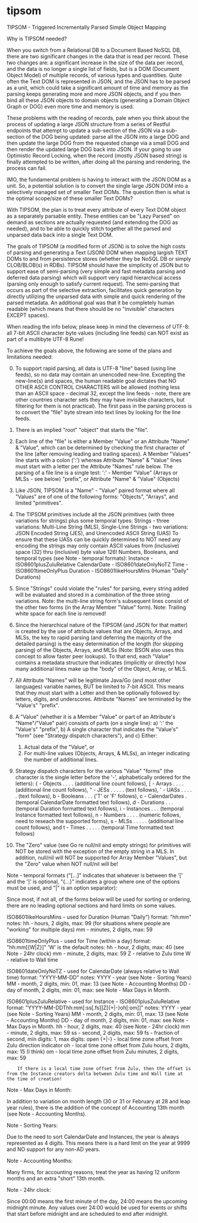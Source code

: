 # tipsom
TIPSOM - Triggered Incrementally Parsed Simple Object Mapping

Why is TIPSOM needed?

  When you switch from a Relational DB to a Document Based NoSQL DB, there are two significant changes in the data that is read per record.  These two changes are: a significant increase in the size of the data per record, and the data is no longer a single list of fields, but is a DOM (Document Object Model) of multiple records, of various types and quantities.  Quite often the Text DOM is represented in JSON, and the JSON has to be parsed as a unit, which could take a significant amount of time and memory as the parsing keeps generating more and more JSON objects, and if you then bind all these JSON objects to domain objects (generating a Domain Object Graph or DOG) even more time and memory is used.

  These problems with the reading of records, pale when you think about the process of updating a large JSON structure from a series of Restful endpoints that attempt to update a sub-section of the JSON via a sub-section of the DOG being updated: parse all the JSON into a large DOG and then update the large DOG from the requested change via a small DOG and then render the updated large DOG back into JSON.  If your going to use Optimistic Record Locking, when the record (mostly JSON based string) is finally attempted to be written,  after doing all the parsing and rendering, the process can fail.

  IMO, the fundamental problem is having to interact with the JSON DOM as a unit.  So, a potential solution is to convert the single large JSON DOM into a selectively managed set of smaller Text DOMs.  The question then is what is the optimal scope/size of these smaller Text DOMs?

  With TIPSOM, the plan is to treat every attribute of every Text DOM object as a separately parsable entity.  These entities can be "Lazy Parsed" on demand as sections are actually requested (and extending the DOG as needed), and to be able to quickly stitch together all the parsed and unparsed data back into a single Text DOM.

The goals of TIPSOM (a modified form of JSON) is to solve the high costs of parsing and generating a Text (JSON) DOM when mapping largish TEXT DOMs to and from persistence stores (whether they be NoSQL DB or simply CLOB/BLOB(s) in RDBs).  TIPSOM should have the simplicity of JSON but to support ease of semi-parsing (very simple and fast metadata parsing and deferred data parsing) which will support very rapid hierarchical access (parsing only enough to satisfy current request).  The semi-parsing that occurs as part of the selective extraction, facilitates quick generation by directly utilizing the unparsed data with simple and quick rendering of the parsed metadata.  An additional goal was that it be completely human readable (which means that there should be no "invisible" characters EXCEPT spaces).

When reading the info below, please keep in mind the cleverness of UTF-8: all 7-bit ASCII character byte values (including line feeds) can NOT exist as part of a multibyte UTF-8 Rune!

To achieve the goals above, the following are some of the plans and limitations needed:

  0) To support rapid parsing, all data is UTF-8 "line" based (using line feeds), so no data may contain an unencoded new-line.  Excepting the new-line(s) and spaces, the human readable goal dictates that NO OTHER ASCII CONTROL CHARACTERS will be allowed (nothing less than an ASCII space - decimal 32, except the line feeds - note, there are other countries character sets they may have invisible characters, but filtering for them is not practical).  The first pass in the parsing process is to convert the "file" byte stream into text lines by looking for the line feeds.

  1) There is an implied "root" "object" that starts the "file".

  2) Each line of the "file" is either a Member "Value" or an Attribute "Name" & "Value", which can be determined by checking the first character of the line (after removing leading and trailing spaces).  A Member "Values" line starts with a colon (':') whereas Attribute "Name" & "Value" lines must start with a letter per the Attribute "Names" rule below.  The parsing of a file line is a single test:
      ':' - Member "Value" (Arrays or MLSs - see below) "prefix", or
      Attribute "Name" & "Value" (Objects)

  3) Like JSON, TIPSOM is a "Name" - "Value" paired format where all "Values" are of one of the following forms: "Objects", "Arrays", and limited "primitives".

  4) The TIPSOM primitives include all the JSON primitives (with three variations for strings) plus some temporal types:
      Strings - three variations:
        Multi-Line String (MLS),
        Single-Line Strings - two variations:
          JSON Encoded String (JES), and
          Unencoded ASCII String (UAS)
            To ensure that these UASs can be quickly determined to NOT need any encoding the strings may only contain ASCII values from (inclusive) space (32) thru (inclusive) byte value 126!
      Numbers,
      Booleans, and
      temporal types (see Note - temporal formats):
        Instance - ISO8601plusZuluRelative
        CalendarDate - ISO8601dateOnlyNoTZ
        Time - ISO8601timeOnlyPlus
        Duration - ISO8601likeHoursMins (Human "Daily" Durations)

  5) Since "Strings" could violate the "rules" for parsing, every string added will be evaluated and stored in a combination of the three string variations.  Note: the multi-line string form's subsequent lines consist of the other two forms (in the Array Member "Value" form).  Note: Trailing white space for each line is removed!

  6) Since the hierarchical nature of the TIPSOM (and JSON for that matter) is created by the use of attribute values that are Objects, Arrays, and MLSs, the key to rapid parsing (and deferring the majority of the detailed parsing) is the easy determination of the length (for skipping parsing) of the Objects, Arrays, and MLSs (Note: BSON also uses this concept to allow faster peer lookups).  To that end, each "Value" contains a metadata structure that indicates (implicitly or directly) how many additional lines make up the "body" of the Object, Array, or MLS.

  7) All Attribute "Names" will be legitimate Java/Go (and most other languages) variable names, BUT be limited to 7-bit ASCII.  This means that they must start with a Letter and then be optionally followed by: letters, digits, and underscores.  Attribute "Names" are terminated by the "Value's" "prefix".

  8) A "Value" (whether it is a Member "Value" or part of an Attribute's "Name"/"Value" pair) consists of parts (on a single line):
    a) ':' the "Value's" "prefix",
    b) A single character that indicates the "Value's" "form" (see "Strategy dispatch characters"), and
    c) Either:
      1) Actual data of the "Value", or
      2) For multi-line values (Objects, Arrays, & MLSs), an integer indicating the number of additional lines.

  9) Strategy dispatch characters for the various "Value" "forms" (the character is the single letter before the '-', alphabetically ordered for the letters):
    { - Objects . . . . (additional line count follows),
    [ - Arrays  . . . . (additional line count follows),
    " - JESs  . . . . . (text follows),
    ' - UASs  . . . . . (text follows),
    b - Booleans  . . . ('T' or 'F' follows),
    c - CalendarDates . (temporal CalendarDate formatted text follows),
    d - Durations . . . (temporal Duration formatted text follows),
    i - Instances . . . (temporal Instance formatted text follows),
    n - Numbers . . . . (numeric follows, need to reseach the supported forms),
    s - MLSs  . . . . . (additional line count follows), and
    t - Times . . . . . (temporal Time formatted text follows)

  10) The "Zero" value (see Go re null/nil and empty strings) for primitives will NOT be stored with the exception of the empty string in a MLS.  In addition, null/nil will NOT be supported for Array Member "Values", but the "Zero" value when NOT null/nil will be! 

Note - temporal formats ("[...]" indicates that whatever is between the '[' and the ']' is optional, "{...}" indicates a group where one of the options must be used, and "|" is an option separator):

  Since most, if not all, of the forms below will be used for sorting or ordering, there are no leading optional sections and hard limits on some values.

  ISO8601likeHoursMins - used for Duration (Human "Daily")
                  format: "hh:mm"
      notes:
        hh - hours, 2 digits, max: 99 (for situations where people are "working" for multiple days)
        mm - minutes, 2 digits, max: 59

  ISO8601timeOnlyPlus - used for Time (within a day)
                  format: "hh:mm[{W|Z}]"   'W' is the default
      notes:
        hh - hour, 2 digits, max: 40 (see  Note - 24hr clock)
        mm - minute, 2 digits, max: 59
        Z - relative to Zulu time
        W - relative to Wall time


  ISO8601dateOnlyNoTZ - used for CalendarDate (always relative to Wall time)
                  format: "YYYY-MM-DD"
      notes:
        YYYY - year (see Note - Sorting Years)
        MM - month, 2 digits, min: 01, max: 13 (see Note - Accounting Months)
        DD - day of month, 2 digits, min: 01, max: see Note - Max Days in Month.

  ISO8601plusZuluRelative - used for Instance - ISO8601plusZuluRelative
                  format: "YYYY-MM-DDThh:mm[:ss[.fs]]Z[{+|-}oh[:om]]"
      notes:
        YYYY - year (see Note - Sorting Years)
        MM - month, 2 digits, min: 01, max: 13 (see Note - Accounting Months)
        DD - day of month, 2 digits, min: 01, max: see Note - Max Days in Month.
        hh - hour, 2 digits, max: 40 (see  Note - 24hr clock)
        mm - minute, 2 digits, max: 59
        ss - second, 2 digits, max: 59
        fs - fraction of second, min digits: 1, max digits: open
        {+|-} - local time zone offset from Zulu direction indicator
        oh - local time zone offset from Zulu hours, 2 digits, max: 15 (I think)
        om - local time zone offset from Zulu minutes, 2 digits, max: 59

        If there is a local time zone offset from Zulu, then the offset is from the Instance creators delta between Zulu time and Wall time at the time of creation!


Note - Max Days in Month:

  In addition to variation on month length (30 or 31 or February at 28 and leap year rules), there is the addition of the concept of Accounting 13th month (see Note - Accounting Months).

Note - Sorting Years:

  Due to the need to sort CalendarDate and Instances, the year is always represented as 4 digits.  This means there is a hard limit on the year at 9999 and NO support for any non-AD years.

Note - Accounting Months:

  Many firms, for accounting reasons, treat the year as having 12 uniform months and an extra "short" 13th month.

Note - 24hr clock:

  Since 00:00 means the first minute of the day, 24:00 means the upcoming midnight minute.
  Any values over 24:00 would be used for events or shifts that start before midnight and are scheduled to end after midnight.
